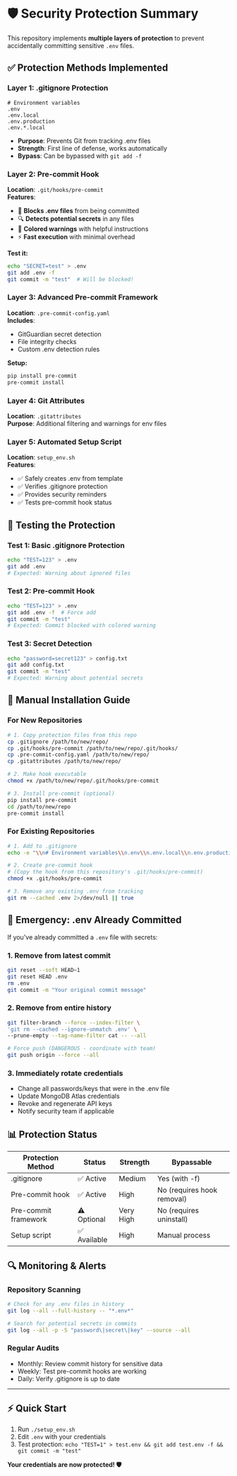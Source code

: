 # 🛡️ Security Protection Summary

This repository implements **multiple layers of protection** to prevent accidentally committing sensitive `.env` files.

## ✅ **Protection Methods Implemented**

### **Layer 1: .gitignore Protection**
```gitignore
# Environment variables
.env
.env.local
.env.production
.env.*.local
```
- **Purpose**: Prevents Git from tracking .env files
- **Strength**: First line of defense, works automatically
- **Bypass**: Can be bypassed with `git add -f`

### **Layer 2: Pre-commit Hook**
**Location**: `.git/hooks/pre-commit`  
**Features**:
- 🚫 **Blocks .env files** from being committed
- 🔍 **Detects potential secrets** in any files
- 🎨 **Colored warnings** with helpful instructions
- ⚡ **Fast execution** with minimal overhead

**Test it:**
```bash
echo "SECRET=test" > .env
git add .env -f
git commit -m "test"  # Will be blocked!
```

### **Layer 3: Advanced Pre-commit Framework**
**Location**: `.pre-commit-config.yaml`  
**Includes**:
- GitGuardian secret detection
- File integrity checks
- Custom .env detection rules

**Setup:**
```bash
pip install pre-commit
pre-commit install
```

### **Layer 4: Git Attributes**
**Location**: `.gitattributes`  
**Purpose**: Additional filtering and warnings for env files

### **Layer 5: Automated Setup Script**
**Location**: `setup_env.sh`  
**Features**:
- ✅ Safely creates .env from template
- ✅ Verifies .gitignore protection  
- ✅ Provides security reminders
- ✅ Tests pre-commit hook status

## 🧪 **Testing the Protection**

### **Test 1: Basic .gitignore Protection**
```bash
echo "TEST=123" > .env
git add .env
# Expected: Warning about ignored files
```

### **Test 2: Pre-commit Hook**
```bash
echo "TEST=123" > .env
git add .env -f  # Force add
git commit -m "test"
# Expected: Commit blocked with colored warning
```

### **Test 3: Secret Detection**
```bash
echo "password=secret123" > config.txt
git add config.txt
git commit -m "test"
# Expected: Warning about potential secrets
```

## 🔧 **Manual Installation Guide**

### **For New Repositories**
```bash
# 1. Copy protection files from this repo
cp .gitignore /path/to/new/repo/
cp .git/hooks/pre-commit /path/to/new/repo/.git/hooks/
cp .pre-commit-config.yaml /path/to/new/repo/
cp .gitattributes /path/to/new/repo/

# 2. Make hook executable
chmod +x /path/to/new/repo/.git/hooks/pre-commit

# 3. Install pre-commit (optional)
pip install pre-commit
cd /path/to/new/repo
pre-commit install
```

### **For Existing Repositories**
```bash
# 1. Add to .gitignore
echo -e "\\n# Environment variables\\n.env\\n.env.local\\n.env.production\\n.env.*.local" >> .gitignore

# 2. Create pre-commit hook
# (Copy the hook from this repository's .git/hooks/pre-commit)
chmod +x .git/hooks/pre-commit

# 3. Remove any existing .env from tracking
git rm --cached .env 2>/dev/null || true
```

## 🚨 **Emergency: .env Already Committed**

If you've already committed a `.env` file with secrets:

### **1. Remove from latest commit**
```bash
git reset --soft HEAD~1
git reset HEAD .env
rm .env
git commit -m "Your original commit message"
```

### **2. Remove from entire history**
```bash
git filter-branch --force --index-filter \
'git rm --cached --ignore-unmatch .env' \
--prune-empty --tag-name-filter cat -- --all

# Force push (DANGEROUS - coordinate with team)
git push origin --force --all
```

### **3. Immediately rotate credentials**
- Change all passwords/keys that were in the .env file
- Update MongoDB Atlas credentials
- Revoke and regenerate API keys
- Notify security team if applicable

## 📊 **Protection Status**

| Protection Method | Status | Strength | Bypassable |
|------------------|---------|----------|------------|
| .gitignore | ✅ Active | Medium | Yes (with -f) |
| Pre-commit hook | ✅ Active | High | No (requires hook removal) |
| Pre-commit framework | ⚠️ Optional | Very High | No (requires uninstall) |
| Setup script | ✅ Available | High | Manual process |

## 🔍 **Monitoring & Alerts**

### **Repository Scanning**
```bash
# Check for any .env files in history
git log --all --full-history -- "*.env*"

# Search for potential secrets in commits
git log --all -p -S "password\|secret\|key" --source --all
```

### **Regular Audits**
- Monthly: Review commit history for sensitive data
- Weekly: Test pre-commit hooks are working
- Daily: Verify .gitignore is up to date

---

## ⚡ **Quick Start**
1. Run `./setup_env.sh` 
2. Edit `.env` with your credentials
3. Test protection: `echo "TEST=1" > test.env && git add test.env -f && git commit -m "test"`

**Your credentials are now protected! 🛡️**
